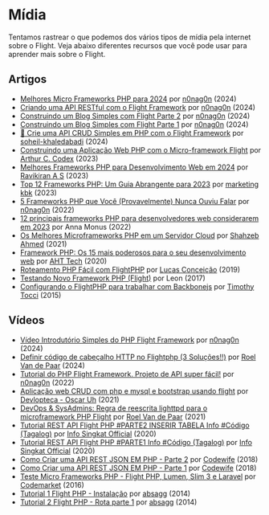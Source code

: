 # Mídia

Tentamos rastrear o que podemos dos vários tipos de mídia pela internet sobre o Flight. Veja abaixo diferentes recursos que você pode usar para aprender mais sobre o Flight.

## Artigos

- [Melhores Micro Frameworks PHP para 2024](https://dev.to/n0nag0n/best-php-micro-frameworks-for-2024-19h6) por [n0nag0n](https://github.com/n0nag0n) (2024)
- [Criando uma API RESTful com o Flight Framework](https://dev.to/n0nag0n/creating-a-restful-api-with-flight-framework-56lj) por [n0nag0n](https://github.com/n0nag0n) (2024)
- [Construindo um Blog Simples com Flight Parte 2](https://dev.to/n0nag0n/building-a-simple-blog-with-flight-part-2-5acb) por [n0nag0n](https://github.com/n0nag0n) (2024)
- [Construindo um Blog Simples com Flight Parte 1](https://dev.to/n0nag0n/building-a-simple-blog-with-flight-part-1-4ap8) por [n0nag0n](https://github.com/n0nag0n) (2024)
- [🚀 Crie uma API CRUD Simples em PHP com o Flight Framework](https://dev.to/soheilkhaledabadi/build-a-simple-crud-api-in-php-with-the-flight-framework-5fnk) por [soheil-khaledabadi](https://dev.to/soheilkhaledabadi) (2024)
- [Construindo uma Aplicação Web PHP com o Micro-framework Flight](https://reintech.io/blog/building-php-web-application-flight-micro-framework) por [Arthur C. Codex](https://reintech.io/blog/author/arthur-c-codex) (2023)
- [Melhores Frameworks PHP para Desenvolvimento Web em 2024](https://www.simplilearn.com/tutorials/php-tutorial/php-framework) por [Ravikiran A S](https://www.simplilearn.com/tutorials/php-tutorial/php-framework) (2023)
- [Top 12 Frameworks PHP: Um Guia Abrangente para 2023](https://marketingkbk1.medium.com/top-12-php-frameworks-a-comprehensive-guide-for-2023-73746e49a1dd) por [marketing kbk](https://marketingkbk1.medium.com/) (2023)
- [5 Frameworks PHP que Você (Provavelmente) Nunca Ouviu Falar](https://dev.to/n0nag0n/5-php-frameworks-youve-probably-never-heard-of-3jc1) por [n0nag0n](https://github.com/n0nag0n) (2022)
- [12 principais frameworks PHP para desenvolvedores web considerarem em 2023](https://raygun.com/blog/top-php-frameworks/) por Anna Monus (2022)
- [Os Melhores Microframeworks PHP em um Servidor Cloud](https://www.cloudways.com/blog/php-micro-framework/) por [Shahzeb Ahmed](https://www.cloudways.com/blog/author/shahzebahmed/) (2021)
- [Framework PHP: Os 15 mais poderosos para o seu desenvolvimento web](https://blog.arrowhitech.com/php-framework-top-15-powerful-ones-for-your-web-development-2020/) por [AHT Tech](https://blog.arrowhitech.com/author/aht-tech/) (2020)
- [Roteamento PHP Fácil com FlightPHP](https://lucasrconceicao.medium.com/easy-php-routing-with-flightphp-344a86a1a449) por [Lucas Conceição](https://lucasrconceicao.medium.com/) (2019)
- [Testando Novo Framework PHP (Flight)](https://scaledimages.com/post/2017-09-20-trying-out-new-php-framework-flight/) por Leon (2017)
- [Configurando o FlightPHP para trabalhar com Backbonejs](https://timothytocci.com/category/flightphp/) por [Timothy Tocci](https://timothytocci.com/author/timothytocci/) (2015)

## Vídeos

- [Vídeo Introdutório Simples do PHP Flight Framework](https://www.youtube.com/watch?v=VCztp1QLC2c) por [n0nag0n](https://www.youtube.com/@n0nag0n) (2024)
- [Definir código de cabeçalho HTTP no Flightphp (3 Soluções!!)](https://www.youtube.com/watch?v=g1i0iy3LqKo) por [Roel Van de Paar](https://www.youtube.com/@RoelVandePaar) (2024)
- [Tutorial do PHP Flight Framework. Projeto de API super fácil!](https://www.youtube.com/watch?v=46WVlj1bXH0) por [n0nag0n](https://www.youtube.com/@n0nag0n) (2022)
- [Aplicação web CRUD com php e mysql e bootstrap usando flight](https://www.youtube.com/watch?v=WC7gxan2kHU) por [Devlopteca - Oscar Uh](https://www.youtube.com/@Develoteca) (2021)
- [DevOps & SysAdmins: Regra de reescrita lighttpd para o microframework PHP Flight](https://www.youtube.com/watch?v=2_CVDbWKpJs) por [Roel Van de Paar](https://www.youtube.com/@RoelVandePaar) (2021)
- [Tutorial REST API Flight PHP #PARTE2 INSERIR TABELA Info #Código (Tagalog)](https://www.youtube.com/watch?v=PpfCZc_j17w) por [Info Singkat Official](https://www.youtube.com/@InfoSingkat) (2020)
- [Tutorial REST API Flight PHP #PARTE1 Info #Código (Tagalog)](https://www.youtube.com/watch?v=-f1a1wIAbJo) por [Info Singkat Official](https://www.youtube.com/@InfoSingkat) (2020)
- [Como Criar uma API REST JSON EM PHP - Parte 2](https://www.youtube.com/watch?v=QmNWvdJ0-Fw) por [Codewife](https://www.youtube.com/@Codewife) (2018)
- [Como Criar uma API REST JSON EM PHP - Parte 1](https://www.youtube.com/watch?v=eyzd3orrUMs) por [Codewife](https://www.youtube.com/@Codewife) (2018)
- [Teste Micro Frameworks PHP - Flight PHP, Lumen, Slim 3 e Laravel](https://www.youtube.com/watch?v=QRL1W4ofsqE) por [Codemarket](https://www.youtube.com/@Codemarket) (2016)
- [Tutorial 1 Flight PHP - Instalação](https://www.youtube.com/watch?v=0sfsQfingB8) por [absagg](https://www.youtube.com/@absagg) (2014)
- [Tutorial 2 Flight PHP - Rota parte 1](https://www.youtube.com/watch?v=Rgmxy9w1MZI) por [absagg](https://www.youtube.com/@absagg) (2014)